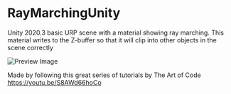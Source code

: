 # RayMarchingUnity
Unity 2020.3 basic URP scene with a material showing ray marching. This material writes to the Z-buffer so that it will clip into other objects in the scene correctly
 
![Preview Image](https://user-images.githubusercontent.com/2298567/111026111-728ed700-839d-11eb-8657-cab1149d1ae6.png)

Made by following this great series of tutorials by The Art of Code https://youtu.be/S8AWd66hoCo

